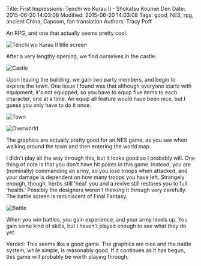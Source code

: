 Title: First Impressions: Tenchi wo Kurau II - Shokatsu Koumei Den
Date: 2015-06-20 14:03:08
Modified: 2015-06-20 14:03:08
Tags: good, NES, rpg, ancient China, Capcom, fan translation
Authors: Tracy Poff

An RPG, and one that actually seems pretty cool.

![Tenchi wo Kurau II title screen]({filename}../images/tenchi-wo-kurau-ii_01.png)

After a very lengthy opening, we find ourselves in the castle:

![Castle]({filename}../images/tenchi-wo-kurau-ii_02.png)

Upon leaving the building, we gain two party members, and begin to explore the town. One issue I found was that although everyone starts with equipment, it's not equipped, so you have to equip five items to each character, one at a time. An equip all feature would have been nice, but I guess you only have to do it once.

![Town]({filename}../images/tenchi-wo-kurau-ii_06.png)

![Overworld]({filename}../images/tenchi-wo-kurau-ii_07.png)

The graphics are actually pretty good for an NES game, as you see when walking around the town and then entering the world map.

I didn't play all the way through this, but it looks good so I probably will. One thing of note is that you don't have hit points in this game. Instead, you are (nominally) commanding an army, so you lose troops when attacked, and your damage is dependent on how many troops you have left. Strangely enough, though, herbs still 'heal' you and a revive still restores you to full 'health.' Possibly the designers weren't thinking it through very carefully. The battle screen is reminiscent of Final Fantasy:

![Battle]({filename}../images/tenchi-wo-kurau-ii_08.png)

When you win battles, you gain experience, and your army levels up. You gain some kind of skills, but I haven't played enough to see what they do yet.

Verdict: This seems like a good game. The graphics are nice and the battle system, while simple, is reasonably good. If it continues as it has begun, this game will probably be worth playing through.
